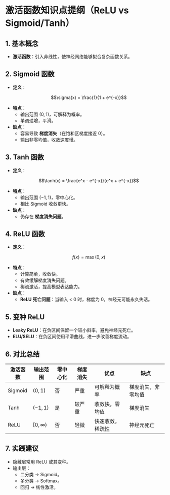 # 激活函数知识点提纲（ReLU vs Sigmoid/Tanh）

## 1. 基本概念
- **激活函数**：引入非线性，使神经网络能够拟合复杂函数关系。

## 2. Sigmoid 函数
- **定义**：
  ```math 
  \sigma(x) = \frac{1}{1 + e^{-x}}
  ```
- **特点**：
  - 输出范围 $(0, 1)$，可解释为概率。
  - 单调递增，平滑。
- **缺点**：
  - 容易导致 **梯度消失**（在饱和区梯度接近 0）。
  - 输出非零均值，收敛速度慢。

## 3. Tanh 函数
- **定义**：
  ```math 
  \tanh(x) = \frac{e^x - e^{-x}}{e^x + e^{-x}}
  ```
- **特点**：
  - 输出范围 $(-1, 1)$，零中心化。
  - 相比 Sigmoid 收敛更快。
- **缺点**：
  - 仍存在 **梯度消失问题**。

## 4. ReLU 函数
- **定义**：
  ```math
  f(x) = \max(0, x)
  ```
- **特点**：
  - 计算简单，收敛快。
  - 有效缓解梯度消失问题。
  - 稀疏激活，提高模型表达能力。
- **缺点**：
  - **ReLU 死亡问题**：当输入 < 0 时，梯度为 0，神经元可能永久失活。

## 5. 变种 ReLU
- **Leaky ReLU**：在负区间保留一个较小斜率，避免神经元死亡。
- **ELU/SELU**：在负区间使用平滑曲线，进一步改善梯度流动。

## 6. 对比总结
| 激活函数  | 输出范围   | 零中心化 | 梯度消失 | 优点              | 缺点               |
|-----------|------------|----------|----------|-------------------|--------------------|
| Sigmoid   | $(0, 1)$     | 否       | 严重     | 可解释为概率      | 梯度消失，非零均值 |
| Tanh      | $(-1, 1)$    | 是       | 较严重   | 收敛快，零均值    | 梯度消失           |
| ReLU      | $[0, \infty)$     | 否       | 轻微     | 快速收敛，稀疏性  | 神经元死亡         |

## 7. 实践建议
- 隐藏层常用 ReLU 或其变种。
- 输出层：
  - 二分类 → Sigmoid。
  - 多分类 → Softmax。
  - 回归 → 线性激活。

